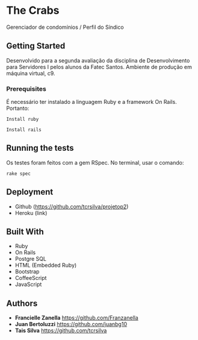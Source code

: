 # The Crabs

Gerenciador de condomínios / Perfil do Síndico

## Getting Started
Desenvolvido para a segunda avaliação da disciplina de Desenvolvimento para Servidores I pelos alunos da Fatec Santos.
Ambiente de produção em máquina virtual, c9.

### Prerequisites
É necessário ter instalado a linguagem Ruby e a framework On Rails. Portanto:

```
Install ruby
```

```
Install rails
```

## Running the tests
Os testes foram feitos com a gem RSpec. No terminal, usar o comando: 

```
rake spec
```

## Deployment

* Github (https://github.com/tcrsilva/projetop2)
* Heroku (link)

## Built With

- Ruby
- On Rails
- Postgre SQL
- HTML (Embedded Ruby)
- Bootstrap
- CoffeeScript
- JavaScript

## Authors
* **Francielle Zanella**
https://github.com/Franzanella
* **Juan Bertoluzzi**
https://github.com/juanbg10
* **Tais Silva**
https://github.com/tcrsilva
